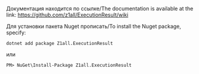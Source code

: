 Документация находится по ссылке/The documentation is available at the link: https://github.com/z1all/ExecutionResult/wiki 

Для установки пакета Nuget прописать/To install the Nuget package, specify:

```
dotnet add package Z1all.ExecutionResult
```
или
```
PM> NuGet\Install-Package Z1all.ExecutionResult
```
